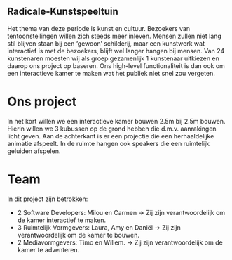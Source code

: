 ## Radicale-Kunstspeeltuin
Het thema van deze periode is kunst en cultuur. Bezoekers van tentoonstellingen willen zich steeds meer inleven. Mensen zullen niet lang stil blijven staan bij een ‘gewoon’ schilderij, maar een kunstwerk wat interactief is met de bezoekers, blijft wel langer hangen bij mensen. Van 24 kunstenaren moesten wij als groep gezamenlijk 1 kunstenaar uitkiezen en daarop ons project op baseren. Ons high-level functionaliteit is dan ook om een interactieve kamer te maken wat het publiek niet snel zou vergeten.

# Ons project
In het kort willen we een interactieve kamer bouwen 2.5m bij 2.5m bouwen. Hierin willen we 3 kubussen op de grond hebben die d.m.v. aanrakingen licht geven. Aan de achterkant is er een projectie die een herhaaldelijke animatie afspeelt. In de ruimte hangen ook speakers die een ruimtelijk geluiden afspelen. 

# Team
In dit project zijn betrokken:
-	2 Software Developers: Milou en Carmen -> Zij zijn verantwoordelijk om de kamer interactief te maken.
-	3 Ruimtelijk Vormgevers: Laura, Amy en Daniël  -> Zij zijn verantwoordelijk om de kamer te bouwen.
-	2 Mediavormgevers: Timo en Willem. -> Zij zijn verantwoordelijk om de kamer te adventeren.

